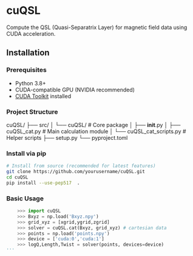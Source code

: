 # cuQSL

Compute the QSL (Quasi-Separatrix Layer) for magnetic field data using CUDA acceleration.

## Installation

### Prerequisites
- Python 3.8+
- CUDA-compatible GPU (NVIDIA recommended)
- [CUDA Toolkit](https://developer.nvidia.com/cuda-toolkit) installed

### Project Structure
cuQSL/
├── src/
│   └── cuQSL/              # Core package
│       ├── __init__.py
│       ├── cuQSL_cat.py     # Main calculation module
│       └── cuQSL_cat_scripts.py  # Helper scripts
├── setup.py
└── pyproject.toml

### Install via pip
```bash
# Install from source (recommended for latest features)
git clone https://github.com/yourusername/cuQSL.git
cd cuQSL
pip install --use-pep517  .
```
### Basic Usage
```python
    >>> import cuQSL
    >>> Bxyz = np.load('Bxyz.npy')
    >>> grid_xyz = [xgrid,ygrid,zgrid]
    >>> solver = cuQSL.cat(Bxyz, grid_xyz) # cartesian data
    >>> points = np.load('points.npy')
    >>> device = ['cuda:0','cuda:1']
    >>> logQ,Length,Twist = solver(points, devices=device)
'''
